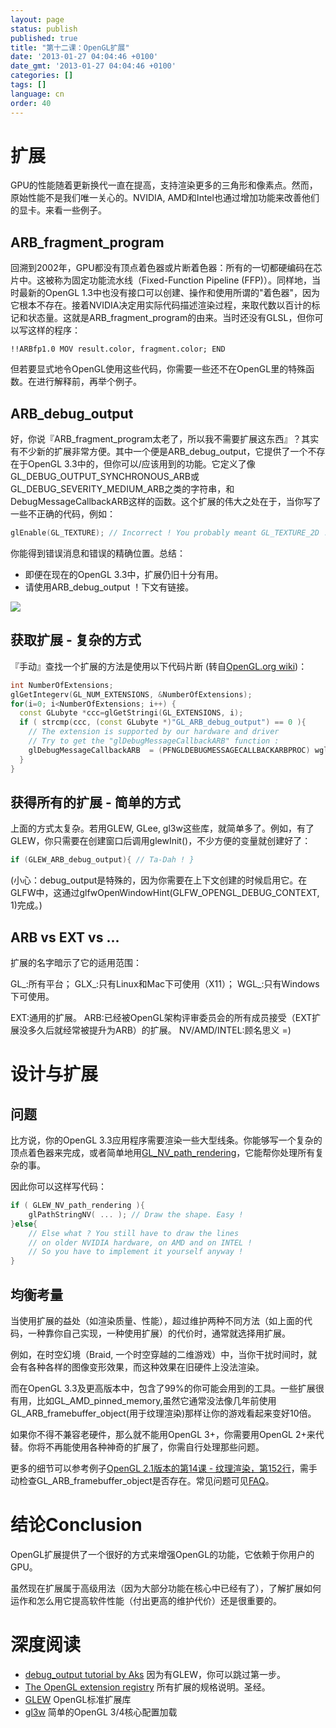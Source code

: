 ```yaml
---
layout: page
status: publish
published: true
title: "第十二课：OpenGL扩展"
date: '2013-01-27 04:04:46 +0100'
date_gmt: '2013-01-27 04:04:46 +0100'
categories: []
tags: []
language: cn
order: 40
---
```


# 扩展

GPU的性能随着更新换代一直在提高，支持渲染更多的三角形和像素点。然而，原始性能不是我们唯一关心的。NVIDIA, AMD和Intel也通过增加功能来改善他们的显卡。来看一些例子。

## ARB_fragment_program

回溯到2002年，GPU都没有顶点着色器或片断着色器：所有的一切都硬编码在芯片中。这被称为固定功能流水线（Fixed-Function Pipeline (FFP)）。同样地，当时最新的OpenGL 1.3中也没有接口可以创建、操作和使用所谓的"着色器"，因为它根本不存在。接着NVIDIA决定用实际代码描述渲染过程，来取代数以百计的标记和状态量。这就是ARB_fragment_program的由来。当时还没有GLSL，但你可以写这样的程序：

```
!!ARBfp1.0 MOV result.color, fragment.color; END
```

但若要显式地令OpenGL使用这些代码，你需要一些还不在OpenGL里的特殊函数。在进行解释前，再举个例子。

## ARB_debug_output

好，你说『ARB_fragment_program太老了，所以我不需要扩展这东西』？其实有不少新的扩展非常方便。其中一个便是ARB_debug_output，它提供了一个不存在于OpenGL 3.3中的，但你可以/应该用到的功能。它定义了像GL_DEBUG_OUTPUT_SYNCHRONOUS_ARB或GL_DEBUG_SEVERITY_MEDIUM_ARB之类的字符串，和DebugMessageCallbackARB这样的函数。这个扩展的伟大之处在于，当你写了一些不正确的代码，例如：

```cpp
glEnable(GL_TEXTURE); // Incorrect ! You probably meant GL_TEXTURE_2D !
```

你能得到错误消息和错误的精确位置。总结：

* 即便在现在的OpenGL 3.3中，扩展仍旧十分有用。
* 请使用ARB_debug_output ！下文有链接。

![]({{site.baseurl}}/assets/images/tuto-12-ogl-ext/breakpoint.png)


## 获取扩展 - 复杂的方式

『手动』查找一个扩展的方法是使用以下代码片断 (转自[OpenGL.org wiki](http://www.opengl.org/wiki/GlGetString))：

``` cpp
int NumberOfExtensions;
glGetIntegerv(GL_NUM_EXTENSIONS, &NumberOfExtensions);
for(i=0; i<NumberOfExtensions; i++) {
  const GLubyte *ccc=glGetStringi(GL_EXTENSIONS, i);
  if ( strcmp(ccc, (const GLubyte *)"GL_ARB_debug_output") == 0 ){
    // The extension is supported by our hardware and driver
    // Try to get the "glDebugMessageCallbackARB" function :
    glDebugMessageCallbackARB  = (PFNGLDEBUGMESSAGECALLBACKARBPROC) wglGetProcAddress("glDebugMessageCallbackARB");
  }
}
```

## 获得所有的扩展 - 简单的方式

上面的方式太复杂。若用GLEW, GLee, gl3w这些库，就简单多了。例如，有了GLEW，你只需要在创建窗口后调用glewInit()，不少方便的变量就创建好了：  

```cpp
if (GLEW_ARB_debug_output){ // Ta-Dah ! }
```

(小心：debug_output是特殊的，因为你需要在上下文创建的时候启用它。在GLFW中，这通过glfwOpenWindowHint(GLFW_OPENGL_DEBUG_CONTEXT, 1)完成。)

## ARB vs EXT vs ...

扩展的名字暗示了它的适用范围：

GL_:所有平台；
GLX_:只有Linux和Mac下可使用（X11）；
WGL_:只有Windows下可使用。

EXT:通用的扩展。
ARB:已经被OpenGL架构评审委员会的所有成员接受（EXT扩展没多久后就经常被提升为ARB）的扩展。
NV/AMD/INTEL:顾名思义 =)

# 设计与扩展


## 问题

比方说，你的OpenGL 3.3应用程序需要渲染一些大型线条。你能够写一个复杂的顶点着色器来完成，或者简单地用[GL_NV_path_rendering](http://www.opengl.org/registry/specs/NV/path_rendering.txt)，它能帮你处理所有复杂的事。

因此你可以这样写代码：

``` cpp
if ( GLEW_NV_path_rendering ){
    glPathStringNV( ... ); // Draw the shape. Easy !
}else{
    // Else what ? You still have to draw the lines
    // on older NVIDIA hardware, on AMD and on INTEL !
    // So you have to implement it yourself anyway !
}
```

## 均衡考量

当使用扩展的益处（如渲染质量、性能），超过维护两种不同方法（如上面的代码，一种靠你自己实现，一种使用扩展）的代价时，通常就选择用扩展。

例如，在时空幻境（Braid, 一个时空穿越的二维游戏）中，当你干扰时间时，就会有各种各样的图像变形效果，而这种效果在旧硬件上没法渲染。

而在OpenGL 3.3及更高版本中，包含了99%的你可能会用到的工具。一些扩展很有用，比如GL_AMD_pinned_memory,虽然它通常没法像几年前使用GL_ARB_framebuffer_object(用于纹理渲染)那样让你的游戏看起来变好10倍。

如果你不得不兼容老硬件，那么就不能用OpenGL 3+，你需要用OpenGL 2+来代替。你将不再能使用各种神奇的扩展了，你需自行处理那些问题。

更多的细节可以参考例子[OpenGL 2.1版本的第14课 - 纹理渲染，第152行](http://code.google.com/p/opengl-tutorial-org/source/browse/tutorial14_render_to_texture/tutorial14.cpp?name=2.1%20branch#152)，需手动检查GL_ARB_framebuffer_object是否存在。常见问题可见[FAQ](/?page_id=526)。

# 结论Conclusion

OpenGL扩展提供了一个很好的方式来增强OpenGL的功能，它依赖于你用户的GPU。

虽然现在扩展属于高级用法（因为大部分功能在核心中已经有了），了解扩展如何运作和怎么用它提高软件性能（付出更高的维护代价）还是很重要的。

# 深度阅读


* [debug_output tutorial by Aks](http://sites.google.com/site/opengltutorialsbyaks/introduction-to-opengl-4-1---tutorial-05) 因为有GLEW，你可以跳过第一步。
* [The OpenGL extension registry](http://www.opengl.org/registry/) 所有扩展的规格说明。圣经。
* [GLEW](http://glew.sourceforge.net/) OpenGL标准扩展库
* [gl3w](https://github.com/skaslev/gl3w) 简单的OpenGL 3/4核心配置加载
